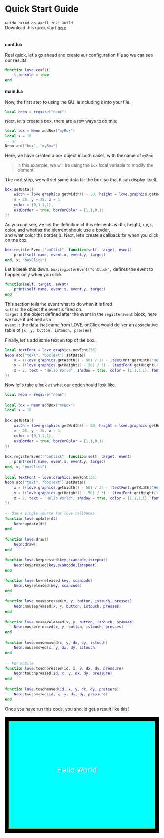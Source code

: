 # Quick Start Guide
`Guide based on April 2021 Build`<br>
Download this quick start [here](https://github.com/czgaming94/neon/raw/main/docs/examples/StartGuide.rar)<br><br>
#### conf.lua
Real quick, let's go ahead and create our configuration file so we can see our results.<br>
```lua
function love.conf(t)
	t.console = true
end
```
#### main.lua
Now, the first step to using the GUI is including it into your file.<br>
```lua
local Neon = require("neon")
```
Next, let's create a box, there are a few ways to do this:
```lua
local box = Neon:addBox("myBox")
local x = 10
-- or
Neon:add("box", "myBox")
```
Here, we have created a box object in both cases, with the name of `myBox`<br>
> In this example, we will be using the `box` local variable to modify the element.

The next step, we will set some data for the box, so that it can display itself.
```lua
box:setData({
	width = love.graphics.getWidth() - 50, height = love.graphics.getHeight() - 50,
	x = 25, y = 25, z = 1,
	color = {0,1,1,1},
	useBorder = true, borderColor = {1,1,0,1}
})
```
As you can see, we set the definition of this elements width, height, x,y,z, color, and whether the element should use a border,<br>
and what color the border is. Next, let's create a callback for when you click on the box.
```lua
box:registerEvent("onClick", function(self, target, event)
    print(self.name, event.x, event.y, target)
end, x, "boxClick")
```
Let's break this down. `box:registerEvent("onClick",` defines the event to happen only when you click.
```lua
function(self, target, event)
	print(self.name, event.x, event.y, target)
end
```
This section tells the event what to do when it is fired.<Br>
`self` is the object the event is fired on.<br>
`target` is the object defined after the event in the `registerEvent` block, here we have it defined as `x`.<br>
`event` is the data that came from LOVE. onClick would deliver an associative table of `{x, y, button, istouch, presses}`<br>
<br>
Finally, let's add some text on top of the box.
```lua
local textFont = love.graphics.newFont(36)
Neon:add("text", "boxText"):setData({
	x = ((love.graphics.getWidth() - 50) / 2) - (textFont:getWidth("Hello World") / 2),
	y = ((love.graphics.getHeight() - 50) / 2) - (textFont:getHeight() / 2),
	z = 2, text = "Hello World", shadow = true, color = {1,1,1,1}, font = textFont
})
```
Now let's take a look at what our code should look like.
```lua
local Neon = require("neon")
	
local box = Neon:addBox("myBox")
local x = 10
	
box:setData({
	width = love.graphics.getWidth() - 50, height = love.graphics.getHeight() - 50,
	x = 25, y = 25, z = 1,
	color = {0,1,1,1},
	useBorder = true, borderColor = {1,1,0,1}
})
	
box:registerEvent("onClick", function(self, target, event)
    print(self.name, event.x, event.y, target)
end, x, "boxClick")
	
local textFont = love.graphics.newFont(36)
Neon:add("text", "boxText"):setData({
	x = ((love.graphics.getWidth() - 50) / 2) - (textFont:getWidth("Hello World") / 2),
	y = ((love.graphics.getHeight() - 50) / 2) - (textFont:getHeight() / 2),
	z = 2, text = "Hello World", shadow = true, color = {1,1,1,1}, font = textFont
})
	
-- Use a single source for love callbacks
function love.update(dt)
	Neon:update(dt)
end

function love.draw()
	Neon:draw()
end

function love.keypressed(key,scancode,isrepeat)
	Neon:keypressed(key,scancode,isrepeat)
end

function love.keyreleased(key, scancode)
	Neon:keyreleased(key, scancode)
end

function love.mousepressed(x, y, button, istouch, presses)
	Neon:mousepressed(x, y, button, istouch, presses)
end

function love.mousereleased(x, y, button, istouch, presses)
	Neon:mousereleased(x, y, button, istouch, presses)
end

function love.mousemoved(x, y, dx, dy, istouch)
	Neon:mousemoved(x, y, dx, dy, istouch)
end

-- For mobile
function love.touchpressed(id, x, y, dx, dy, pressure)
	Neon:touchpressed(id, x, y, dx, dy, pressure)
end

function love.touchmoved(id, x, y, dx, dy, pressure)
	Neon:touchmoved(id, x, y, dx, dy, pressure)
end
```
Once you have run this code, you should get a result like this!<br><br>
![Example](https://github.com/czgaming94/neon/blob/main/docs/examples/example.png)
